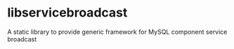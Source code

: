 # libservicebroadcast
A static library to provide generic framework for MySQL component service broadcast
